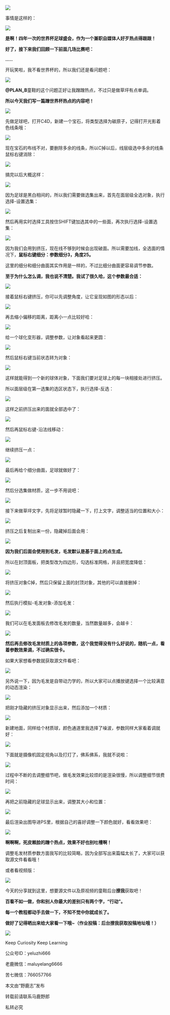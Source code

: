 ![](https://pic3.zhimg.com/v2-7a7b21b473feea87bed8e7db31d141ca_r.jpg)

事情是这样的：

![](https://pic2.zhimg.com/v2-bb2b40b05834d78d73ef2099bea551d9_r.jpg)

**是啊！四年一次的世界杯足球盛会，作为一个兼职自媒体人好歹热点得跟跟！**

**好了，接下来我们回顾一下前面几场比赛吧：**

**.....**

开玩笑啦，我不看世界杯的，所以我们还是看问题吧：

![](https://pic2.zhimg.com/v2-22b205ba60eb4e8943b4e242fe344279_r.jpg)

**@PLAN\_B**童鞋的这个问题正好让我蹭蹭热点，不过只是做草坪有点单调。

**所以今天我们写一篇蹭世界杯热点的内容吧！**

![](https://pic2.zhimg.com/v2-29972d51c8ff091e19931910625efd1d_r.jpg)

先做足球吧，打开C4D，新建一个宝石，将类型选择为碳原子，记得打开光影着色线条哦：

![](https://pic3.zhimg.com/v2-f5daa7b50efb70f1427c3942351416de_r.jpg)

现在宝石的布线不对，要删除多余的线条，所以C掉以后，线层级选中多余的线条鼠标右键消除：

![](https://pic3.zhimg.com/v2-85aaf5e23b490e43f6fb14b49dc94116_r.jpg)

搞完以后大概这样：

![](https://pic1.zhimg.com/v2-e8acbbb261a82d3170821e62ea6ae3d8_r.jpg)

因为足球是黑白相间的，所以我们需要做选集出来，首先在面层级全选对象，执行选择-设置选集：

![](https://pic3.zhimg.com/v2-abef8abcc79885d63db40d58c5d1f75e_r.jpg)

然后再用实时选择工具按住SHIFT键加选其中的一些面，再次执行选择-设置选集：

![](https://pic4.zhimg.com/v2-ce668887898f137078eb30349f50ed97_r.jpg)

因为我们会用到挤压，现在线不够到时候会出现破面。所以需要加线，全选面的情况下，**鼠标右键细分：参数细分3，角度25。**

这里的细分和细分曲面其实作用是一样的，不过比细分曲面更容易调节参数。

**至于为什么怎么调，我也说不清楚。我试了很久哈，这个参数最合适：**

![](https://pic4.zhimg.com/v2-624313ed69a04f544b22cd2a43d9dd3b_r.jpg)

接着鼠标右键挤压，你可以先调整角度，让它呈现如图的形态以后：

![](https://pic1.zhimg.com/v2-0d297b61eb4fb49308ed93206461dd24_r.jpg)

再去缩小偏移的距离，距离小一点比较好哈：

![](https://pic3.zhimg.com/v2-4601d1fce7e39c49efefb911ff8dceaa_r.jpg)

给一个球化变形器，调整参数，让对象看起来更圆：

![](https://pic1.zhimg.com/v2-64c11215fa6b725b89923fe49ca7d0fc_r.jpg)

然后鼠标右键当前状态转为对象：

![](https://pic2.zhimg.com/v2-a192be42cd4e32dc184356f817e49e4d_r.jpg)

这样就能得到一个新的球体对象，下面我们要对足球上的每一块相接处进行挤压。

所以面层级在第一选集的选区状态下，执行选择-反选：

![](https://pic4.zhimg.com/v2-ea1295a00b9cd120e282da77772b49f3_r.jpg)

这样之前挤压出来的面就全部选中了：

![](https://pic1.zhimg.com/v2-4c3e8b95a0bd8d9f718dc918ef3bcf34_r.jpg)

然后再鼠标右键-沿法线移动：

![](https://pic2.zhimg.com/v2-db6ca8ccf7e2bef436fc98cddcd8f49d_r.jpg)

继续挤压一点：

![](https://pic1.zhimg.com/v2-7636a963b60427af820526d1a2d4323c_r.jpg)

最后再给个细分曲面，足球就做好了：

![](https://pic2.zhimg.com/v2-f3b3138999a38e07e2bf0609ab311d65_r.jpg)

然后分选集做材质，这一步不用说吧：

![](https://pic4.zhimg.com/v2-ccdf743b5a69f2ac95f18265d0aa040b_r.jpg)

接下来做草坪文字，先将足球暂时隐藏一下，打上文字，调整适当的位置和大小：

![](https://pic2.zhimg.com/v2-30b1102953d8ef544172c46b33e14fad_r.jpg)

挤压之后复制出来一份，隐藏掉后面会用：

![](https://pic3.zhimg.com/v2-b986660f184a8f23d8c50cd0656c2fe6_r.jpg)

**因为我们后面会使用到毛发，毛发默认是基于面上的点生成。**

所以在封顶面板，把类型改为四边形，勾选标准网格，并且把宽度降低：

![](https://pic2.zhimg.com/v2-364984297405c64b402fe0b073e56dc1_r.jpg)

将挤压对象C掉，然后只保留上面的封顶对象，其他的可以直接删掉：

![](https://pic3.zhimg.com/v2-674ceb492f089e1b467f5eb0ddfa0bce_r.jpg)

然后执行模拟-毛发对象-添加毛发：

![](https://pic4.zhimg.com/v2-90ddea4b7a9cb725c25480daa8239e0f_r.jpg)

我们可以在毛发面板去修改毛发的数量，当然数量越多，会越卡：

![](https://pic2.zhimg.com/v2-732a81b6c42e8074a40ab7e6d9263c61_r.jpg)

**然后再去修改毛发材质上的各项参数，这个我觉得没有什么好说的，随机一点，看着参数效果调，不过确实很卡。**

如果大家想看参数就获取源文件看吧：

![](https://pic3.zhimg.com/v2-e1d9cc5c0561002a7b6017e140624a46_r.jpg)

另外说一下，因为毛发是自带动力学的，所以大家可以点播放键选择一个比较满意的动态渲染：

![](https://pic4.zhimg.com/v2-a3df27782f4c9f467af591890149109f_r.jpg)

把刚才隐藏的挤压对象显示出来，然后添加一个材质：

![](https://pic3.zhimg.com/v2-43b82696a8976f750319558434f57e8e_r.jpg)

新建地面，同样给个材质球，颜色通道里我选择了噪波，参数同样大家看着调就好：

![](https://pic3.zhimg.com/v2-7b3b2fced81a155ed41a921dcc4bfe52_r.jpg)

下面就是摄像机固定视角以及打灯了，佛系佛系，我就不说啦：

![](https://pic2.zhimg.com/v2-15cc25696150492d9ccaf36307b9e5f1_r.jpg)

过程中不断的去调整细节吧，做毛发效果比较烦的是渲染很慢，所以调整细节很费时间：

![](https://pic3.zhimg.com/v2-84bb4b18ac0a0e13b2b91e4c468f2a22_r.jpg)

再把之前隐藏的足球显示出来，调整其大小和位置：

![](https://pic4.zhimg.com/v2-59bdc07dbd1b9a2668d7f7e998a799bf_r.jpg)

最后渲染出图导进PS里，根据自己的喜好调整一下颜色就好，看看效果吧：

![](https://pic2.zhimg.com/v2-74e54b1ee5dc3c6b5283cd1837bec0f1_r.jpg)

**啊啊啊，死皮赖脸的蹭个热点，效果不好也别吐槽啊！**

调整毛发材质参数方面我写的比较简略，因为全部写出来篇幅太长了，大家可以获取源文件看看哦！

或者看视频版：

[![](https://pic4.zhimg.com/80/v2-54adf731373265e58e0f49841896841f_b.jpg)](https://link.zhihu.com/?target=https%3A//www.zhihu.com/video/992111129103089664)

今天的分享就到这里，想要源文件以及原视频的童鞋后台**撩我**获取吧！

**百看不如一做，你和别人你最大的差别只有两个字，“行动”。**

**每一个教程都动手去做一下，不知不觉中你就成长了。**

**做好了记得晒出来给大家看一下哦~（作业投稿：后台撩我获取投稿地址哦！）**

![](https://pic2.zhimg.com/v2-29972d51c8ff091e19931910625efd1d_r.jpg)

Keep Curiosity Keep Learning

公众号ID：yeluzhi666

老鹿微信：maluyelang6666

苦七微信：766057766

本文由“野鹿志”发布

转载前请联系马鹿野郎

私转必究